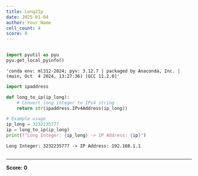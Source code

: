 ```yaml
---
title: Long2Ip
date: 2025-01-04
author: Your Name
cell_count: 4
score: 0
---
```


```python

```


```python
import pyutil as pyu
pyu.get_local_pyinfo()
```




    'conda env: ml312-2024; pyv: 3.12.7 | packaged by Anaconda, Inc. | (main, Oct  4 2024, 13:27:36) [GCC 11.2.0]'




```python
import ipaddress

def long_to_ip(ip_long):
    # Convert long integer to IPv4 string
    return str(ipaddress.IPv4Address(ip_long))

# Example usage
ip_long = 3232235777
ip = long_to_ip(ip_long)
print(f"Long Integer: {ip_long} -> IP Address: {ip}")

```

    Long Integer: 3232235777 -> IP Address: 192.168.1.1



```python

```


---
**Score: 0**